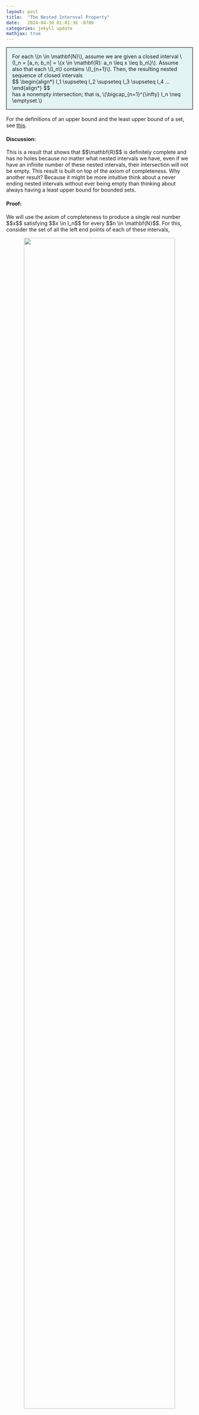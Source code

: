 ```yaml
---
layout: post
title:  "The Nested Internval Property"
date:   2024-04-30 01:01:36 -0700
categories: jekyll update
mathjax: true
---
```

<div style="background-color: #E3F4F4; padding: 15px 15px 15px 15px; border:1px solid black;">
  For each \(n \in \mathbf{N}\), assume we are given a closed interval \(I_n = [a_n, b_n] = \{x \in \mathbf{R}: a_n \leq x \leq b_n\}\). Assume also that each \(I_n\) contains \(I_{n+1}\). Then, the resulting nested sequence of closed intervals
  <div>
  $$
  \begin{align*}
  I_1 \supseteq I_2 \supseteq I_3 \supseteq I_4 ...
  \end{align*}
  $$
</div>
has a nonempty intersection; that is, \(\bigcap_{n=1}^{\infty} I_n \neq \emptyset.\)
</div>
<br>
<!------------------------------------------------------------------------------------>
For the definitions of an upper bound and the least upper bound of a set, see <a href="https://strncat.github.io/jekyll/update/2024/05/03/analysis-set-bounded.html">this</a>.
<br>
<!------------------------------------------------------------------------------------>
<h4><b>Discussion:</b></h4>
This is a result that shows that $$\mathbf{R}$$ is definitely complete and has no holes because no matter what nested intervals we have, even if we have an infinite number of these nested intervals, their intersection will not be empty. This result is built on top of the axiom of completeness. Why another result? Because it might be more intuitive think about a never ending nested intervals without ever being empty than thinking about always having a least upper bound for bounded sets.
<br>
<!------------------------------------------------------------------------------------>
<h4><b>Proof:</b></h4>
We will use the axiom of completeness to produce a single real number $$x$$ satisfying $$x \in I_n$$ for every $$n \in \mathbf{N}$$. For this, consider the set of all the left end points of each of these intervals,

<p style="text-align:center;"><img src="{{ site.url }}/assets/math/real-analysis/nested-interval.png" width="90%" class="center"></p>

<div>
$$
\begin{align*}
A = \{a_n: n \in \mathbf{N}\}.
\end{align*}
$$
</div>
This set is bounded. This is because every $$b_n$$ from every interval is an upper bound on $$A$$ by definition. Since $$A$$ is bounded then by the axiom of completness, $$A$$ has a least upper bound. Let this least upper bound be $$x$$. So
<div>
$$
\begin{align*}
x = \sup A.
\end{align*}
$$
</div>
Now, consider any interval $$I_n = [a_n, b_n]$$. We know that $$x$$ is an upper bound for $$A$$ so we must have,
<div>
$$
\begin{align*}
a_n \leq x.
\end{align*}
$$
</div>
Moreover, we know that $$b_n$$ is an upper bound for $$A$$ and so by the definition of the least upper bound, any other bound must be greater than the least upper bound and so
<div>
$$
\begin{align*}
x \leq b_n.
\end{align*}
$$
</div>
Combining both inequalities, we get
<div>
$$
\begin{align*}
a_n \leq x \leq b_n.
\end{align*}
$$
</div>
This means that $$x \in I_n$$ for any $$n \in \mathbf{N}$$. Therefore, $$x \in \bigcap_{n=1}^{\infty} I_n$$ and so the intersection is not empty as we wanted to show. $$\blacksquare$$
<br>
<br>
<!------------------------------------------------------------------------------------>
<b>References:</b>
<ul>
<li><a href="https://www.amazon.com/Real-Analysis-Long-Form-Mathematics-Textbook/dp/1724510126">Real Analysis by Jay Cummings</a></li>
</ul>